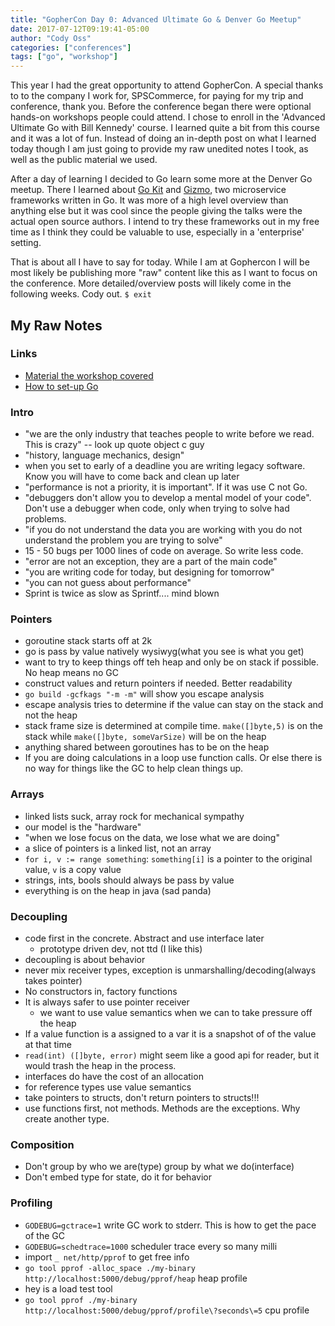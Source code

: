 ```yaml
---
title: "GopherCon Day 0: Advanced Ultimate Go & Denver Go Meetup"
date: 2017-07-12T09:19:41-05:00
author: "Cody Oss"
categories: ["conferences"]
tags: ["go", "workshop"]
---
```

This year I had the great opportunity to attend GopherCon. A special thanks to to the company I work for, SPSCommerce,
for paying for my trip and conference, thank you. Before the conference began there were optional hands-on workshops
people could attend. I chose to enroll in the 'Advanced Ultimate Go with Bill Kennedy' course. I learned quite a bit
from this course and it was a lot of fun. Instead of doing an in-depth post on what I learned today though I am just
going to provide my raw unedited notes I took, as well as the public material we used.

After a day of learning I decided to Go learn some more at the Denver Go meetup. There I learned about 
[Go Kit](https://github.com/go-kit/kit) and [Gizmo](https://github.com/NYTimes/gizmo), two microservice frameworks
written in Go. It was more of a high level overview than anything else but it was cool since the people giving the talks
were the actual open source authors. I intend to try these frameworks out in my free time as I think they could be
valuable to use, especially in a 'enterprise' setting.

That is about all I have to say for today. While I am at Gophercon I will be most likely be publishing more "raw"
content like this as I want to focus on the conference. More detailed/overview posts will likely come in the following
weeks. Cody out. `$ exit`

## My Raw Notes
### Links
- [Material the workshop covered](https://github.com/ardanlabs/gotraining/tree/master/topics/go)
- [How to set-up Go](https://www.goinggo.net/2016/05/installing-go-and-your-workspace.html)

### Intro
- "we are the only industry that teaches people to write before we read. This is crazy" -- look up quote object c guy
- "history, language mechanics, design"
- when you set to early of a deadline you are writing legacy software. Know you will have to come back and clean up later
- "performance is not a priority, it is important". If it was use C not Go.
- "debuggers don't allow you to develop a mental model of your code". Don't use a debugger when code, only when trying to solve had problems.
- "if you do not understand the data you are working with you do not understand the problem you are trying to solve"
- 15 - 50 bugs per 1000 lines of code on average. So write less code.
- "error are not an exception, they are a part of the main code"
- "you are writing code for today, but designing for tomorrow"
- "you can not guess about performance"
- Sprint is twice as slow as Sprintf.... mind blown

### Pointers
- goroutine stack starts off at 2k
- go is pass by value natively wysiwyg(what you see is what you get)
- want to try to keep things off teh heap and only be on stack if possible. No heap means no GC
- construct values and return pointers if needed. Better readability
- `go build -gcfkags "-m -m"` will show you escape analysis
- escape analysis tries to determine if the value can stay on the stack and not the heap
- stack frame size is determined at compile time. `make([]byte,5)` is on the stack while `make([]byte, someVarSize)` will be on the heap
- anything shared between goroutines has to be on the heap
- If you are doing calculations in a loop use function calls. Or else there is no way for things like the GC to help clean things up.

### Arrays
- linked lists suck, array rock for mechanical sympathy
- our model is the "hardware"
- "when we lose focus on the data, we lose what we are doing"
- a slice of pointers is a linked list, not an array
- `for i, v := range something`: `something[i]` is a pointer to the original value, `v` is a copy value
- strings, ints, bools should always be pass by value
- everything is on the heap in java (sad panda)

### Decoupling
- code first in the concrete. Abstract and use interface later
	- prototype driven dev, not ttd (I like this)
- decoupling is about behavior
- never mix receiver types, exception is unmarshalling/decoding(always takes pointer)
- No constructors in, factory functions
- It is always safer to use pointer receiver
	- we want to use value semantics when we can to take pressure off the heap
- If a value function is a assigned to a var it is a snapshot of of the value at that time
- `read(int) ([]byte, error)` might seem like a good api for reader, but it would trash the heap in the process.
- interfaces do have the cost of an allocation
- for reference types use value semantics
- take pointers to structs, don't return pointers to structs!!!
- use functions first, not methods. Methods are the exceptions. Why create another type.

### Composition
- Don't group by who we are(type) group by what we do(interface)
- Don't embed type for state, do it for behavior

### Profiling
- `GODEBUG=gctrace=1` write GC work to stderr. This is how to get the pace of the GC
- `GODEBUG=schedtrace=1000` scheduler trace every so many milli
- import `_ net/http/pprof` to get free info
- `go tool pprof -alloc_space ./my-binary http://localhost:5000/debug/pprof/heap` heap profile
- hey is a load test tool
- `go tool pprof ./my-binary http://localhost:5000/debug/pprof/profile\?seconds\=5` cpu profile



